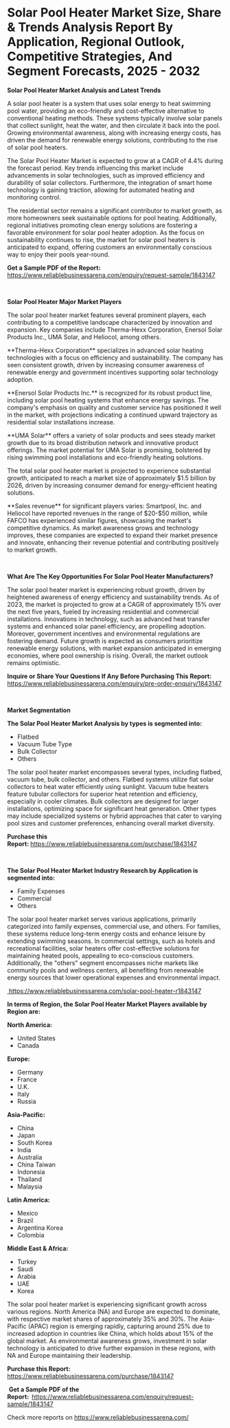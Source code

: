 <p><h1>Solar Pool Heater Market Size, Share & Trends Analysis Report By Application, Regional Outlook, Competitive Strategies, And Segment Forecasts, 2025 - 2032</h1></p><p><strong>Solar Pool Heater Market Analysis and Latest Trends</strong></p>
<p><p>A solar pool heater is a system that uses solar energy to heat swimming pool water, providing an eco-friendly and cost-effective alternative to conventional heating methods. These systems typically involve solar panels that collect sunlight, heat the water, and then circulate it back into the pool. Growing environmental awareness, along with increasing energy costs, has driven the demand for renewable energy solutions, contributing to the rise of solar pool heaters.</p><p>The Solar Pool Heater Market is expected to grow at a CAGR of 4.4% during the forecast period. Key trends influencing this market include advancements in solar technologies, such as improved efficiency and durability of solar collectors. Furthermore, the integration of smart home technology is gaining traction, allowing for automated heating and monitoring control.</p><p>The residential sector remains a significant contributor to market growth, as more homeowners seek sustainable options for pool heating. Additionally, regional initiatives promoting clean energy solutions are fostering a favorable environment for solar pool heater adoption. As the focus on sustainability continues to rise, the market for solar pool heaters is anticipated to expand, offering customers an environmentally conscious way to enjoy their pools year-round.</p></p>
<p><strong>Get a Sample PDF of the Report:&nbsp;</strong> <a href="https://www.reliablebusinessarena.com/enquiry/request-sample/1843147?utm_campaign=2805&utm_medium=2&utm_source=Github&utm_content=ia&utm_term=11042025&utm_id=solar-pool-heater">https://www.reliablebusinessarena.com/enquiry/request-sample/1843147</a></p>
<p>&nbsp;</p>
<p><strong>Solar Pool Heater Major Market Players</strong></p>
<p><p>The solar pool heater market features several prominent players, each contributing to a competitive landscape characterized by innovation and expansion. Key companies include Therma-Hexx Corporation, Enersol Solar Products Inc., UMA Solar, and Heliocol, among others.</p><p>**Therma-Hexx Corporation** specializes in advanced solar heating technologies with a focus on efficiency and sustainability. The company has seen consistent growth, driven by increasing consumer awareness of renewable energy and government incentives supporting solar technology adoption.</p><p>**Enersol Solar Products Inc.** is recognized for its robust product line, including solar pool heating systems that enhance energy savings. The company's emphasis on quality and customer service has positioned it well in the market, with projections indicating a continued upward trajectory as residential solar installations increase.</p><p>**UMA Solar** offers a variety of solar products and sees steady market growth due to its broad distribution network and innovative product offerings. The market potential for UMA Solar is promising, bolstered by rising swimming pool installations and eco-friendly heating solutions.</p><p>The total solar pool heater market is projected to experience substantial growth, anticipated to reach a market size of approximately $1.5 billion by 2026, driven by increasing consumer demand for energy-efficient heating solutions. </p><p>**Sales revenue** for significant players varies: Smartpool, Inc. and Heliocol have reported revenues in the range of $20-$50 million, while FAFCO has experienced similar figures, showcasing the market's competitive dynamics. As market awareness grows and technology improves, these companies are expected to expand their market presence and innovate, enhancing their revenue potential and contributing positively to market growth.</p></p>
<p>&nbsp;</p>
<p><strong>What Are The Key Opportunities For Solar Pool Heater Manufacturers?</strong></p>
<p><p>The solar pool heater market is experiencing robust growth, driven by heightened awareness of energy efficiency and sustainability trends. As of 2023, the market is projected to grow at a CAGR of approximately 15% over the next five years, fueled by increasing residential and commercial installations. Innovations in technology, such as advanced heat transfer systems and enhanced solar panel efficiency, are propelling adoption. Moreover, government incentives and environmental regulations are fostering demand. Future growth is expected as consumers prioritize renewable energy solutions, with market expansion anticipated in emerging economies, where pool ownership is rising. Overall, the market outlook remains optimistic.</p></p>
<p><strong>Inquire or Share Your Questions If Any Before Purchasing This Report:</strong> <a href="https://www.reliablebusinessarena.com/enquiry/pre-order-enquiry/1843147?utm_campaign=2805&utm_medium=2&utm_source=Github&utm_content=ia&utm_term=11042025&utm_id=solar-pool-heater">https://www.reliablebusinessarena.com/enquiry/pre-order-enquiry/1843147</a></p>
<p>&nbsp;</p>
<p><strong>Market Segmentation</strong></p>
<p><strong>The Solar Pool Heater Market Analysis by types is segmented into:</strong></p>
<p><ul><li>Flatbed</li><li>Vacuum Tube Type</li><li>Bulk Collector</li><li>Others</li></ul></p>
<p><p>The solar pool heater market encompasses several types, including flatbed, vacuum tube, bulk collector, and others. Flatbed systems utilize flat solar collectors to heat water efficiently using sunlight. Vacuum tube heaters feature tubular collectors for superior heat retention and efficiency, especially in cooler climates. Bulk collectors are designed for larger installations, optimizing space for significant heat generation. Other types may include specialized systems or hybrid approaches that cater to varying pool sizes and customer preferences, enhancing overall market diversity.</p></p>
<p><strong>Purchase this Report:&nbsp;</strong><a href="https://www.reliablebusinessarena.com/purchase/1843147?utm_campaign=2805&utm_medium=2&utm_source=Github&utm_content=ia&utm_term=11042025&utm_id=solar-pool-heater">https://www.reliablebusinessarena.com/purchase/1843147</a></p>
<p>&nbsp;</p>
<p><strong>The Solar Pool Heater Market Industry Research by Application is segmented into:</strong></p>
<p><ul><li>Family Expenses</li><li>Commercial</li><li>Others</li></ul></p>
<p><p>The solar pool heater market serves various applications, primarily categorized into family expenses, commercial use, and others. For families, these systems reduce long-term energy costs and enhance leisure by extending swimming seasons. In commercial settings, such as hotels and recreational facilities, solar heaters offer cost-effective solutions for maintaining heated pools, appealing to eco-conscious customers. Additionally, the "others" segment encompasses niche markets like community pools and wellness centers, all benefiting from renewable energy sources that lower operational expenses and environmental impact.</p></p>
<p><a href="https://www.reliablebusinessarena.com/solar-pool-heater-r1843147?utm_campaign=2805&utm_medium=2&utm_source=Github&utm_content=ia&utm_term=11042025&utm_id=solar-pool-heater">&nbsp;https://www.reliablebusinessarena.com/solar-pool-heater-r1843147</a></p>
<p><strong>In terms of Region, the Solar Pool Heater Market Players available by Region are:</strong></p>
<p>
    <p> <strong> North America: </strong>
        <ul>
            <li>United States</li>
            <li>Canada</li>
        </ul>
        </p> 
    <p> <strong> Europe: </strong>
        <ul>
            <li>Germany</li>
            <li>France</li>
            <li>U.K.</li>
            <li>Italy</li>
            <li>Russia</li>
        </ul>
        </p> 
    <p> <strong> Asia-Pacific: </strong>
        <ul>
            <li>China</li>
            <li>Japan</li>
            <li>South Korea</li>
            <li>India</li>
            <li>Australia</li>
            <li>China Taiwan</li>
            <li>Indonesia</li>
            <li>Thailand</li>
            <li>Malaysia</li>
        </ul>
        </p> 
    <p> <strong> Latin America: </strong>
        <ul>
            <li>Mexico</li>
            <li>Brazil</li>
            <li>Argentina Korea</li>
            <li>Colombia</li>
        </ul>
        </p> 
    <p> <strong> Middle East & Africa: </strong>
        <ul>
            <li>Turkey</li>
            <li>Saudi</li>
            <li>Arabia</li>
            <li>UAE</li>
            <li>Korea</li>
        </ul>
    </p>
    </p>
<p><p>The solar pool heater market is experiencing significant growth across various regions. North America (NA) and Europe are expected to dominate, with respective market shares of approximately 35% and 30%. The Asia-Pacific (APAC) region is emerging rapidly, capturing around 25% due to increased adoption in countries like China, which holds about 15% of the global market. As environmental awareness grows, investment in solar technology is anticipated to drive further expansion in these regions, with NA and Europe maintaining their leadership.</p></p>
<p><strong>Purchase this Report: </strong><a href="https://www.reliablebusinessarena.com/purchase/1843147?utm_campaign=2805&utm_medium=2&utm_source=Github&utm_content=ia&utm_term=11042025&utm_id=solar-pool-heater">https://www.reliablebusinessarena.com/purchase/1843147</a></p>
<p>&nbsp;<strong>Get a Sample PDF of the Report:&nbsp;&nbsp;</strong><a href="https://www.reliablebusinessarena.com/enquiry/request-sample/1843147?utm_campaign=2805&utm_medium=2&utm_source=Github&utm_content=ia&utm_term=11042025&utm_id=solar-pool-heater">https://www.reliablebusinessarena.com/enquiry/request-sample/1843147</a></p>
<p><strong></strong></p>
<p>Check more reports on <a href="https://www.reliablebusinessarena.com/?utm_campaign=2805&utm_medium=2&utm_source=Github&utm_content=ia&utm_term=11042025&utm_id=solar-pool-heater">https://www.reliablebusinessarena.com/</a></p>